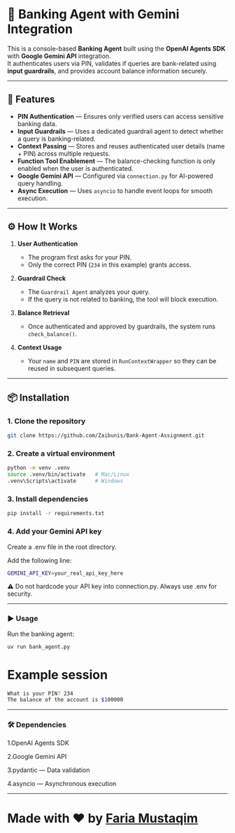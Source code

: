 # 🏦 Banking Agent with Gemini Integration

This is a console-based **Banking Agent** built using the **OpenAI Agents SDK** with **Google Gemini API** integration.  
It authenticates users via PIN, validates if queries are bank-related using **input guardrails**, and provides account balance information securely.

---

## 🚀 Features

- **PIN Authentication** — Ensures only verified users can access sensitive banking data.
- **Input Guardrails** — Uses a dedicated guardrail agent to detect whether a query is banking-related.
- **Context Passing** — Stores and reuses authenticated user details (name + PIN) across multiple requests.
- **Function Tool Enablement** — The balance-checking function is only enabled when the user is authenticated.
- **Google Gemini API** — Configured via `connection.py` for AI-powered query handling.
- **Async Execution** — Uses `asyncio` to handle event loops for smooth execution.
  
---

## ⚙️ How It Works

1. **User Authentication**  
   - The program first asks for your PIN.
   - Only the correct PIN (`234` in this example) grants access.

2. **Guardrail Check**  
   - The `Guardrail Agent` analyzes your query.
   - If the query is not related to banking, the tool will block execution.

3. **Balance Retrieval**  
   - Once authenticated and approved by guardrails, the system runs `check_balance()`.

4. **Context Usage**  
   - Your `name` and `PIN` are stored in `RunContextWrapper` so they can be reused in subsequent queries.

---

## 📦 Installation

### 1. Clone the repository
```bash
git clone https://github.com/Zaibunis/Bank-Agent-Assignment.git
```

### 2. Create a virtual environment
```bash
python -m venv .venv
source .venv/bin/activate   # Mac/Linux
.venv\Scripts\activate      # Windows
```

### 3. Install dependencies
```bash
pip install -r requirements.txt
```

### 4. Add your Gemini API key
Create a .env file in the root directory.

Add the following line:

```bash
GEMINI_API_KEY=your_real_api_key_here
```

⚠️ Do not hardcode your API key into connection.py. Always use .env for security.

---

### ▶️ Usage
Run the banking agent:

```bash
uv run bank_agent.py
```
# Example session

```bash
What is your PIN? 234
The balance of the account is $100000
```

---

### 🛠 Dependencies

1.OpenAI Agents SDK

2.Google Gemini API

3.pydantic — Data validation

4.asyncio — Asynchronous execution

---

# Made with ❤ by [Faria Mustaqim](https://github.com/Zaibunis)
